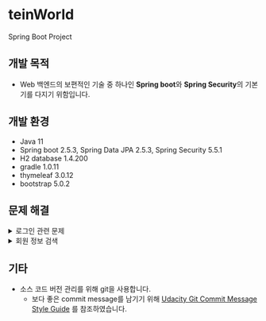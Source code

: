 # teinWorld
Spring Boot Project


## 개발 목적
- Web 백엔드의 보편적인 기술 중 하나인 **Spring boot**와 **Spring Security**의 기본기를 다지기 위함입니다.

## 개발 환경
- Java 11
- Spring boot 2.5.3, Spring Data JPA 2.5.3, Spring Security 5.5.1
- H2 database 1.4.200
- gradle 1.0.11
- thymeleaf 3.0.12
- bootstrap 5.0.2

## 문제 해결
<details>
  <summary>로그인 관련 문제</summary>
  <div markdown="1">

1. 문제 확인
- 회원 가입 요청 후 DB에 회원 정보 정상 저장됨
- 로그인 요청 시 주소줄에서 /login?error 발생
- 콘솔창 확인해보면 `Expected: class java.lang.Long, got class java.lang.String;` 맞지 않는 타입의 클래스 제공되어 발생한 문제라는 것을 알 수 있었다.
- @Slf4j 이용해 로그 확인해보니 이메일을 이용해 회원 정보를 찾는 메서드에서 전달 받는 인자 값이 전달되지 않아 발생하는 문제였다.
2. 문제 해결
- login 페이지를 custom하고, 로그인에 필요한 id/password의 name도 custom 해야했는데 그러지 않아서 발생한 문제이므로
- `Security Config.java`에서 `loginProcessingUrl(), usernameParameter(), passwordParameter()` 을 사용해 내가 원하는 값으로 custom 하였다. 

  </div>
</details>

<details>
  <summary>회원 정보 검색</summary>
  <div markdown="1">

1. 문제 확인
- 회원 정보 중 이메일을 이용해 회원 정보 검색 결과를 출력하고자 하였으나 타입이 맞지 않다는 error 발생
2. 문제 해결
- EntityManager에서 제공하는 메서드의 정확한 확인을 위해 [공식 문서](https://docs.oracle.com/javaee/7/api/javax/persistence/EntityManager.html) 확인
- EntityManager의 메서드 중 find()는 primary key를 이용해 값을 찾는 메서드
- 이를 제대로 알고 사용했어야 하는데, 여기에 PK가 아닌 다른 컬럼 값을 넣어 타입이 맞지 않는 문제가 발생
- find() 대신 custom query를 쓸 수 있는 `createQuery()`를 이용해 값을 검색하고,
- unique 제약 조건이 걸린 컬럼이므로 위 값에 다시 `getSingleResult()` 사용해 결과값을 받아왔다.

  </div>
</details>

## 기타
- 소스 코드 버전 관리를 위해 git을 사용합니다.
  - 보다 좋은 commit message를 남기기 위해 [Udacity Git Commit Message Style Guide](https://udacity.github.io/git-styleguide/) 를 참조하였습니다.

<!--
<details markdown="1">
<summary>접기/펼치기</summary>
test
</details>
1 r
2
3
-->
